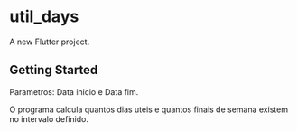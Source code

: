 # util_days

A new Flutter project.

## Getting Started

Parametros: Data inicio e Data fim.

O programa calcula quantos dias uteis e quantos finais de semana existem no intervalo definido.
